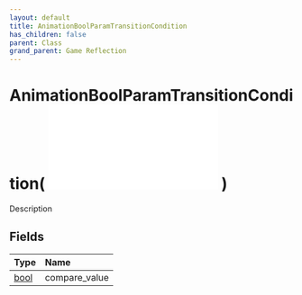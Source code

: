 ```yaml
---
layout: default
title: AnimationBoolParamTransitionCondition
has_children: false
parent: Class
grand_parent: Game Reflection
---
```

# AnimationBoolParamTransitionCondition( ![ AnimationParamTransitionConditionBase ](/game-reflection/classes/animation_param_transition_condition_base.md) )
Description 

## Fields
| Type | Name |
|:-------------|:--------------|
| [bool](/game-reflection/components/bool.md) | compare_value |
